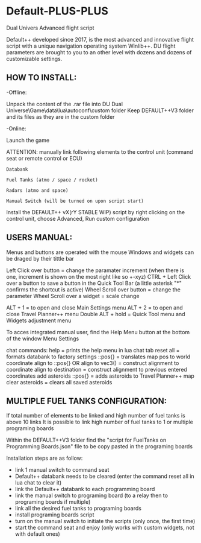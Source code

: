 # Default-PLUS-PLUS
Dual Univers Advanced flight script

Default++ developed since 2017, is the most advanced and innovative flight script with a unique navigation operating system Winlib++.
DU flight parameters are brought to you to an other level with dozens and dozens of customizable settings.



HOW TO INSTALL:
---------------

-Offline:

Unpack the content of the .rar file into DU Dual Universe\Game\data\lua\autoconf\custom folder
Keep DEFAULT++V3 folder and its files as they are in the custom folder


-Online:

Launch the game

ATTENTION: manually link following elements to the control unit (command seat or remote control or ECU)

    Databank
    
    Fuel Tanks (atmo / space / rocket)
    
    Radars (atmo and space)
    
    Manual Switch (will be turned on upon script start)
    

Install the DEFAULT++ vX(rY STABLE WIP) script by right clicking on the control unit, choose Advanced, Run custom configuration


USERS MANUAL:
-------------

Menus and buttons are operated with the mouse
Windows and widgets can be draged by their tittle bar

Left Click over button = change the paramater increment (when there is one, increment is shown on the most right like so +-xyz)
CTRL + Left Click over a button to save a button in the Quick Tool Bar (a little asterisk "*" confirms the shortcut is active)
Wheel Scroll over button = change the parameter
Wheel Scroll over a widget = scale change

ALT + 1 = to open and close Main Settings menu
ALT + 2 = to open and close Travel Planner++ menu
Double ALT + hold = Quick Tool menu and Widgets adjustment menu

To acces integrated manual user, find the Help Menu button at the bottom of the window Menu Settings

chat commands:
help = prints the help menu in lua chat tab
reset all = formats databank to factory settings
::pos{} = translates map pos to world coordinate
align to ::pos{} OR align to vec3() = construct alignment to coordinate
align to destination = construct alignment to previous entered coordinates
add asteroids ::pos{} = adds asteroids to Travel Planner++ map
clear asteroids = clears all saved asteroids


MULTIPLE FUEL TANKS CONFIGURATION:
----------------------------------

If total number of elements to be linked and high number of fuel tanks is above 10 links
It is possible to link high number of fuel tanks to 1 or multiple programing boards

Within the DEFAULT++V3 folder find the "script for FuelTanks on Programming Boards.json" file to be copy pasted in the programing boards

Installation steps are as follow:
- link 1 manual switch to command seat
- Default++ databank needs to be cleared (enter the command reset all in lua chat to clear it)
- link the Default++ databank to each programming board
- link the manual switch to programing board (to a relay then to programing boards if multiple)
- link all the desired fuel tanks to programing boards
- install programing boards script
- turn on the manual switch to initiate the scripts (only once, the first time)
- start the command seat and enjoy (only works with custom widgets, not with default ones)





